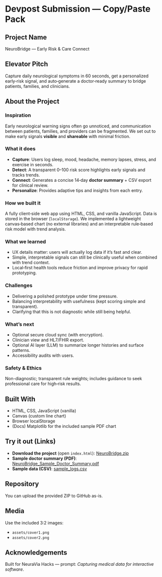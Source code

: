 # Devpost Submission — Copy/Paste Pack

## Project Name
NeuroBridge — Early Risk & Care Connect

## Elevator Pitch
Capture daily neurological symptoms in 60 seconds, get a personalized early‑risk signal, and auto‑generate a doctor‑ready summary to bridge patients, families, and clinicians.

## About the Project
### Inspiration
Early neurological warning signs often go unnoticed, and communication between patients, families, and providers can be fragmented. We set out to make early signals **visible** and **shareable** with minimal friction.

### What it does
- **Capture**: Users log sleep, mood, headache, memory lapses, stress, and exercise in seconds.  
- **Detect**: A transparent 0–100 risk score highlights early signals and tracks trends.  
- **Connect**: Generates a concise 14‑day **doctor summary** + CSV export for clinical review.  
- **Personalize**: Provides adaptive tips and insights from each entry.

### How we built it
A fully client‑side web app using HTML, CSS, and vanilla JavaScript. Data is stored in the browser (`localStorage`). We implemented a lightweight canvas‑based chart (no external libraries) and an interpretable rule‑based risk model with trend analysis.

### What we learned
- UX details matter: users will actually log data if it’s fast and clear.  
- Simple, interpretable signals can still be clinically useful when combined with trend context.  
- Local‑first health tools reduce friction and improve privacy for rapid prototyping.

### Challenges
- Delivering a polished prototype under time pressure.  
- Balancing interpretability with usefulness (kept scoring simple and transparent).  
- Clarifying that this is not diagnostic while still being helpful.

### What’s next
- Optional secure cloud sync (with encryption).  
- Clinician view and HL7/FHIR export.  
- Optional AI layer (LLM) to summarize longer histories and surface patterns.  
- Accessibility audits with users.

### Safety & Ethics
Non-diagnostic; transparent rule weights; includes guidance to seek professional care for high‑risk results.

## Built With
- HTML, CSS, JavaScript (vanilla)
- Canvas (custom line chart)
- Browser localStorage
- (Docs) Matplotlib for the included sample PDF chart

## Try it out (Links)
- **Download the project** (open `index.html`): [NeuroBridge.zip](sandbox:/mnt/data/NeuroBridge.zip)
- **Sample doctor summary (PDF)**: [NeuroBridge_Sample_Doctor_Summary.pdf](sandbox:/mnt/data/NeuroBridge/summary/NeuroBridge_Sample_Doctor_Summary.pdf)
- **Sample data (CSV)**: [sample_logs.csv](sandbox:/mnt/data/NeuroBridge/data/sample_logs.csv)

## Repository
You can upload the provided ZIP to GitHub as-is.

## Media
Use the included 3:2 images:
- `assets/cover1.png`
- `assets/cover2.png`

## Acknowledgements
Built for NeuraVia Hacks — prompt: *Capturing medical data for interactive software*.
